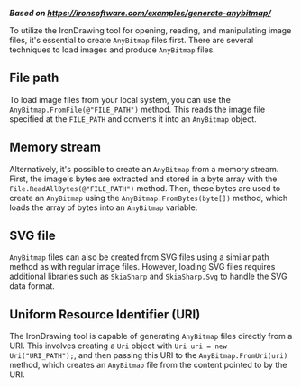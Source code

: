 ***Based on <https://ironsoftware.com/examples/generate-anybitmap/>***

To utilize the IronDrawing tool for opening, reading, and manipulating image files, it's essential to create `AnyBitmap` files first. There are several techniques to load images and produce `AnyBitmap` files.

## File path

To load image files from your local system, you can use the `AnyBitmap.FromFile(@"FILE_PATH")` method. This reads the image file specified at the `FILE_PATH` and converts it into an `AnyBitmap` object.

## Memory stream

Alternatively, it's possible to create an `AnyBitmap` from a memory stream. First, the image's bytes are extracted and stored in a byte array with the `File.ReadAllBytes(@"FILE_PATH")` method. Then, these bytes are used to create an `AnyBitmap` using the `AnyBitmap.FromBytes(byte[])` method, which loads the array of bytes into an `AnyBitmap` variable.

## SVG file

`AnyBitmap` files can also be created from SVG files using a similar path method as with regular image files. However, loading SVG files requires additional libraries such as `SkiaSharp` and `SkiaSharp.Svg` to handle the SVG data format.

## Uniform Resource Identifier (URI)

The IronDrawing tool is capable of generating `AnyBitmap` files directly from a URI. This involves creating a `Uri` object with `Uri uri = new Uri("URI_PATH");`, and then passing this URI to the `AnyBitmap.FromUri(uri)` method, which creates an `AnyBitmap` file from the content pointed to by the URI.